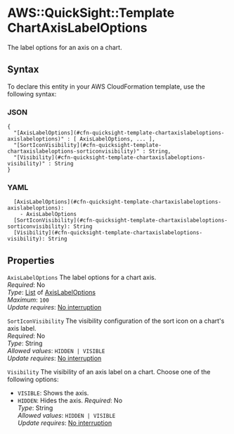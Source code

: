 # AWS::QuickSight::Template ChartAxisLabelOptions<a name="aws-properties-quicksight-template-chartaxislabeloptions"></a>

The label options for an axis on a chart\.

## Syntax<a name="aws-properties-quicksight-template-chartaxislabeloptions-syntax"></a>

To declare this entity in your AWS CloudFormation template, use the following syntax:

### JSON<a name="aws-properties-quicksight-template-chartaxislabeloptions-syntax.json"></a>

```
{
  "[AxisLabelOptions](#cfn-quicksight-template-chartaxislabeloptions-axislabeloptions)" : [ AxisLabelOptions, ... ],
  "[SortIconVisibility](#cfn-quicksight-template-chartaxislabeloptions-sorticonvisibility)" : String,
  "[Visibility](#cfn-quicksight-template-chartaxislabeloptions-visibility)" : String
}
```

### YAML<a name="aws-properties-quicksight-template-chartaxislabeloptions-syntax.yaml"></a>

```
  [AxisLabelOptions](#cfn-quicksight-template-chartaxislabeloptions-axislabeloptions):
    - AxisLabelOptions
  [SortIconVisibility](#cfn-quicksight-template-chartaxislabeloptions-sorticonvisibility): String
  [Visibility](#cfn-quicksight-template-chartaxislabeloptions-visibility): String
```

## Properties<a name="aws-properties-quicksight-template-chartaxislabeloptions-properties"></a>

`AxisLabelOptions` <a name="cfn-quicksight-template-chartaxislabeloptions-axislabeloptions"></a>
The label options for a chart axis\.  
_Required_: No  
_Type_: [List](aws-properties-quicksight-template-axislabeloptions.md) of [AxisLabelOptions](aws-properties-quicksight-template-axislabeloptions.md)  
_Maximum_: `100`  
_Update requires_: [No interruption](https://docs.aws.amazon.com/AWSCloudFormation/latest/UserGuide/using-cfn-updating-stacks-update-behaviors.html#update-no-interrupt)

`SortIconVisibility` <a name="cfn-quicksight-template-chartaxislabeloptions-sorticonvisibility"></a>
The visibility configuration of the sort icon on a chart's axis label\.  
_Required_: No  
_Type_: String  
_Allowed values_: `HIDDEN | VISIBLE`  
_Update requires_: [No interruption](https://docs.aws.amazon.com/AWSCloudFormation/latest/UserGuide/using-cfn-updating-stacks-update-behaviors.html#update-no-interrupt)

`Visibility` <a name="cfn-quicksight-template-chartaxislabeloptions-visibility"></a>
The visibility of an axis label on a chart\. Choose one of the following options:

- `VISIBLE`: Shows the axis\.
- `HIDDEN`: Hides the axis\.
  _Required_: No  
  _Type_: String  
  _Allowed values_: `HIDDEN | VISIBLE`  
  _Update requires_: [No interruption](https://docs.aws.amazon.com/AWSCloudFormation/latest/UserGuide/using-cfn-updating-stacks-update-behaviors.html#update-no-interrupt)
